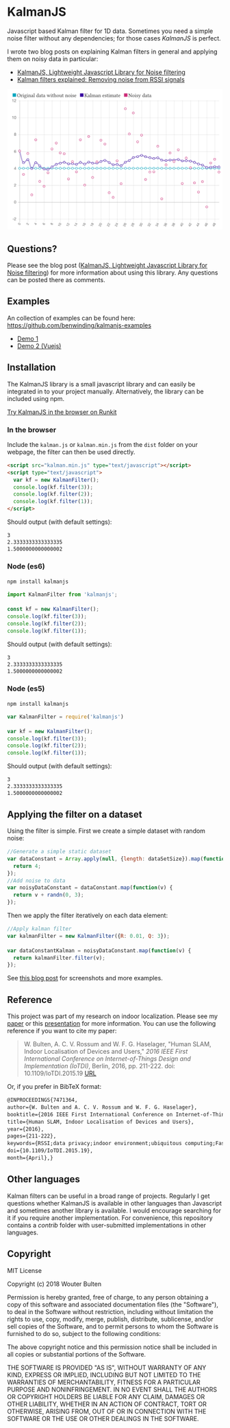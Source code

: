 # KalmanJS

Javascript based Kalman filter for 1D data. Sometimes you need a simple noise filter without any dependencies; for those cases *KalmanJS* is perfect.

I wrote two blog posts on explaining Kalman filters in general and applying them on noisy data in particular:

* [KalmanJS, Lightweight Javascript Library for Noise filtering](https://www.wouterbulten.nl/blog/tech/lightweight-javascript-library-for-noise-filtering/)
* [Kalman filters explained: Removing noise from RSSI signals](https://www.wouterbulten.nl/blog/tech/kalman-filters-explained-removing-noise-from-rssi-signals/)

![Kalman filter applied to a noisy dataset.](/resources/kalman-example.png?raw=true "Kalman filter applied to a noisy dataset.")

## Questions?

Please see the blog post ([KalmanJS, Lightweight Javascript Library for Noise filtering](https://wouterbulten.nl/blog/tech/lightweight-javascript-library-for-noise-filtering/)) for more information about using this library. Any questions can be posted there as comments.

## Examples

An collection of examples can be found here: https://github.com/benwinding/kalmanjs-examples

- [Demo 1](https://benwinding.github.io/kalmanjs-examples/examples/demo1.html)
- [Demo 2 (Vuejs)](https://benwinding.github.io/kalmanjs-examples/examples/demo2-vue.html)

## Installation

The KalmanJS library is a small javascript library and can easily be integrated in to your project manually. Alternatively, the library can be included using npm.

[Try KalmanJS in the browser on Runkit](https://runkit.com/embed/0kyrdew43pyw)

### In the browser

Include the `kalman.js` or `kalman.min.js` from the `dist` folder on your webpage, the filter can then be used directly.

```html
<script src="kalman.min.js" type="text/javascript"></script>
<script type="text/javascript">
  var kf = new KalmanFilter();
  console.log(kf.filter(3));
  console.log(kf.filter(2));
  console.log(kf.filter(1));
</script>
```

Should output (with default settings):

```
3
2.3333333333333335
1.5000000000000002
```

### Node (es6)
`npm install kalmanjs`

```javascript
import KalmanFilter from 'kalmanjs';

const kf = new KalmanFilter();
console.log(kf.filter(3));
console.log(kf.filter(2));
console.log(kf.filter(1));
```

Should output (with default settings):

```
3
2.3333333333333335
1.5000000000000002
```

### Node (es5)
`npm install kalmanjs`

```javascript
var KalmanFilter = require('kalmanjs')

var kf = new KalmanFilter();
console.log(kf.filter(3));
console.log(kf.filter(2));
console.log(kf.filter(1));

```

Should output (with default settings):

```
3
2.3333333333333335
1.5000000000000002
```

## Applying the filter on a dataset

Using the filter is simple. First we create a simple dataset with random noise:

```javascript
//Generate a simple static dataset
var dataConstant = Array.apply(null, {length: dataSetSize}).map(function() {
  return 4;
});
//Add noise to data
var noisyDataConstant = dataConstant.map(function(v) {
  return v + randn(0, 3);
});
```

Then we apply the filter iteratively on each data element:

```javascript
//Apply kalman filter
var kalmanFilter = new KalmanFilter({R: 0.01, Q: 3});

var dataConstantKalman = noisyDataConstant.map(function(v) {
  return kalmanFilter.filter(v);
});
```

See [this blog post](https://wouterbulten.nl/blog/tech/lightweight-javascript-library-for-noise-filtering/) for screenshots and more examples.

## Reference

This project was part of my research on indoor localization. Please see my [paper](http://ieeexplore.ieee.org/document/7471364) or this [presentation](https://www.wouterbulten.nl/blog/tech/iotdi-ic2e-conference-presentation-human-slam/) for more information. You can use the following reference if you want to cite my paper:

> W. Bulten, A. C. V. Rossum and W. F. G. Haselager, "Human SLAM, Indoor Localisation of Devices and Users," *2016 IEEE First International Conference on Internet-of-Things Design and Implementation (IoTDI)*, Berlin, 2016, pp. 211-222. doi: 10.1109/IoTDI.2015.19 [URL](http://ieeexplore.ieee.org/document/7471364)

Or, if you prefer in BibTeX format:

```tex
@INPROCEEDINGS{7471364,
author={W. Bulten and A. C. V. Rossum and W. F. G. Haselager},
booktitle={2016 IEEE First International Conference on Internet-of-Things Design and Implementation (IoTDI)},
title={Human SLAM, Indoor Localisation of Devices and Users},
year={2016},
pages={211-222},
keywords={RSSI;data privacy;indoor environment;ubiquitous computing;FastSLAM;RSSI update;SLAC algorithm;device RSSI;device indoor localisation;device location;device position;environment noise;human SLAM;nontrivial environment;received signal strength indicator;simultaneous localisation and configuration;smart space;user indoor localisation;user motion data;user privacy;Estimation;Performance evaluation;Privacy;Simultaneous localization and mapping;Privacy;Simultaneous localization and mapping;Smart Homes;Ubiquitous computing;Wireless sensor networks},
doi={10.1109/IoTDI.2015.19},
month={April},}
```

## Other languages

Kalman filters can be useful in a broad range of projects. Regularly I get questions whether KalmanJS is available in other languages than Javascript and sometimes another library is available. I would encourage searching for it if you require another implementation. For convenience, this repository contains a *contrib* folder with user-submitted implementations in other languages.

## Copyright

MIT License

Copyright (c) 2018 Wouter Bulten

Permission is hereby granted, free of charge, to any person obtaining a copy
of this software and associated documentation files (the "Software"), to deal
in the Software without restriction, including without limitation the rights
to use, copy, modify, merge, publish, distribute, sublicense, and/or sell
copies of the Software, and to permit persons to whom the Software is
furnished to do so, subject to the following conditions:

The above copyright notice and this permission notice shall be included in all
copies or substantial portions of the Software.

THE SOFTWARE IS PROVIDED "AS IS", WITHOUT WARRANTY OF ANY KIND, EXPRESS OR
IMPLIED, INCLUDING BUT NOT LIMITED TO THE WARRANTIES OF MERCHANTABILITY,
FITNESS FOR A PARTICULAR PURPOSE AND NONINFRINGEMENT. IN NO EVENT SHALL THE
AUTHORS OR COPYRIGHT HOLDERS BE LIABLE FOR ANY CLAIM, DAMAGES OR OTHER
LIABILITY, WHETHER IN AN ACTION OF CONTRACT, TORT OR OTHERWISE, ARISING FROM,
OUT OF OR IN CONNECTION WITH THE SOFTWARE OR THE USE OR OTHER DEALINGS IN THE
SOFTWARE.
